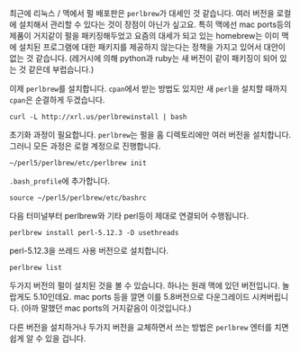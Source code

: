 최근에 리눅스 / 맥에서 펄 배포판은 `perlbrew`가 대세인 것 같습니다. 여러 버전을 로컬에 설치해서 관리할 수 있다는 것이 장점이 아닌가 싶고요. 특히 맥에선 mac ports등의 제품이 거지같이 펄을 패키징해두었고 요즘의 대세가 되고 있는 homebrew는 이미 맥에 설치된 프로그램에 대한 패키지를 제공하지 않는다는 정책을 가지고 있어서 대안이 없는 것 같습니다. (레거시에 의해 python과 ruby는 새 버전이 같이 패키징이 되어 있는 것 같은데 부럽습니다.)

이제 `perlbrew`를 설치합니다. `cpan`에서 받는 방법도 있지만 새 `perl`을 설치할 때까지 `cpan`은 순결하게 두겠습니다.
 
    curl -L http://xrl.us/perlbrewinstall | bash

초기화 과정이 필요합니다. `perlbrew`는 펄을 홈 디렉토리에만 여러 버전을 설치합니다. 그러니 모든 과정은 로컬 계정으로 진행합니다.
    
    ~/perl5/perlbrew/etc/perlbrew init

`.bash_profile`에 추가합니다.

    source ~/perl5/perlbrew/etc/bashrc

다음 터미널부터 perlbrew와 기타 perl등이 제대로 연결되어 수행됩니다.     

    perlbrew install perl-5.12.3 -D usethreads

perl-5.12.3을 쓰레드 사용 버전으로 설치합니다.     

    perlbrew list

두가지 버전의 펄이 설치된 것을 볼 수 있습니다. 하나는 원래 맥에 있던 버전입니다. 놀랍게도 5.10인데요. mac ports 등을 깔면 이를 5.8버전으로 다운그레이드 시켜버립니다. (아까 말했던 mac ports의 거지같음이 이것입니다.)

다른 버전을 설치하거나 두가지 버전을 교체하면서 쓰는 방법은 `perlbrew` 엔터를 치면 쉽게 알 수 있을 겁니다.